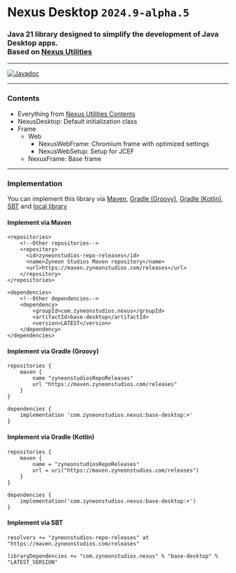 # Nexus Desktop `2024.9-alpha.5`

### Java 21 library designed to simplify the development of Java Desktop apps.<br>Based on [Nexus Utilities](https://github.com/zyneonstudios/nexus-utilities)

---

[![Javadoc](https://img.shields.io/badge/JavaDoc-Online-green)](https://zyneonstudios.github.io/nexus-desktop/apidocs/)

---

### Contents
- Everything from [Nexus Utilities Contents](https://github.com/zyneonstudios/nexus-utilities#contents)
- NexusDesktop: Default initialization class
- Frame
  - Web
    - NexusWebFrame: Chromium frame with optimized settings
    - NexusWebSetup: Setup for JCEF
  - NexusFrame: Base frame

---

### Implementation

You can implement this library via [Maven](#implement-via-maven), [Gradle (Groovy)](#implement-via-gradle-groovy),  [Gradle (Kotlin)](#implement-via-gradle-kotlin), [SBT](#implement-via-sbt) and [local library](https://github.com/zyneonstudios/nexus-desktop/releases/latest/)

#### Implement via Maven
```
<repositories>
    <!--Other repositories-->
    <repository>
      <id>zyneonstudios-repo-releases</id>
      <name>Zyneon Studios Maven repository</name>
      <url>https://maven.zyneonstudios.com/releases</url>
    </repository>
</repositories>
```
```
<dependencies>
    <!--Other dependencies-->
    <dependency>
        <groupId>com.zyneonstudios.nexus</groupId>
        <artifactId>base-desktop</artifactId>
        <version>LATEST</version>
    </dependency>
</dependencies>
```

#### Implement via Gradle (Groovy)
```
repositories {
    maven {
        name "zyneonstudiosRepoReleases"
        url "https://maven.zyneonstudios.com/releases"
    }
}
```
```
dependencies {
    implementation 'com.zyneonstudios.nexus:base-desktop:+'
}
```

#### Implement via Gradle (Kotlin)
```
repositories {
    maven {
        name = "zyneonstudiosRepoReleases"
        url = uri("https://maven.zyneonstudios.com/releases")
    }
}
```
```
dependencies {
    implementation('com.zyneonstudios.nexus:base-desktop:+')
}
```

#### Implement via SBT
```
resolvers += "zyneonstudios-repo-releases" at "https://maven.zyneonstudios.com/releases"
```
```
libraryDependencies += "com.zyneonstudios.nexus" % "base-desktop" % "LATEST_VERSION"
```